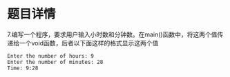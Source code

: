 # 题目详情
7.编写一个程序，要求用户输入小时数和分钟数。在main()函数中，将这两个值传递给一个void函数，后者以下面这样的格式显示这两个值
```
Enter the number of hours: 9
Enter the number of minutes: 28
Time: 9:28
```